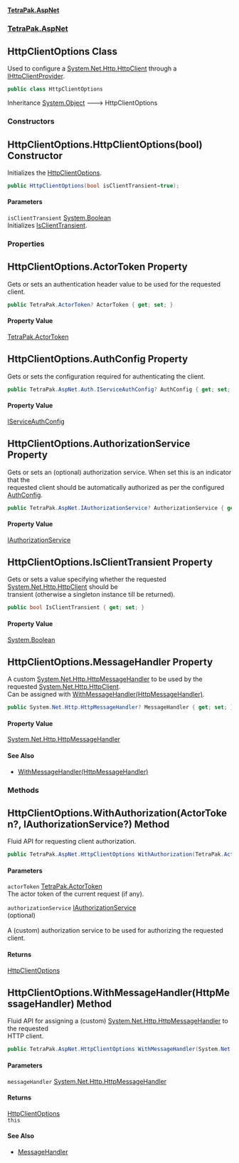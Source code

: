 #### [TetraPak.AspNet](index.md 'index')
### [TetraPak.AspNet](TetraPak_AspNet.md 'TetraPak.AspNet')
## HttpClientOptions Class
Used to configure a [System.Net.Http.HttpClient](https://docs.microsoft.com/en-us/dotnet/api/System.Net.Http.HttpClient 'System.Net.Http.HttpClient') through a [IHttpClientProvider](TetraPak_AspNet_IHttpClientProvider.md 'TetraPak.AspNet.IHttpClientProvider').  
```csharp
public class HttpClientOptions
```

Inheritance [System.Object](https://docs.microsoft.com/en-us/dotnet/api/System.Object 'System.Object') &#129106; HttpClientOptions  
### Constructors
<a name='TetraPak_AspNet_HttpClientOptions_HttpClientOptions(bool)'></a>
## HttpClientOptions.HttpClientOptions(bool) Constructor
Initializes the [HttpClientOptions](TetraPak_AspNet_HttpClientOptions.md 'TetraPak.AspNet.HttpClientOptions').  
```csharp
public HttpClientOptions(bool isClientTransient=true);
```
#### Parameters
<a name='TetraPak_AspNet_HttpClientOptions_HttpClientOptions(bool)_isClientTransient'></a>
`isClientTransient` [System.Boolean](https://docs.microsoft.com/en-us/dotnet/api/System.Boolean 'System.Boolean')  
Initializes [IsClientTransient](TetraPak_AspNet_HttpClientOptions.md#TetraPak_AspNet_HttpClientOptions_IsClientTransient 'TetraPak.AspNet.HttpClientOptions.IsClientTransient').  
  
  
### Properties
<a name='TetraPak_AspNet_HttpClientOptions_ActorToken'></a>
## HttpClientOptions.ActorToken Property
Gets or sets an authentication header value to be used for the requested client.  
```csharp
public TetraPak.ActorToken? ActorToken { get; set; }
```
#### Property Value
[TetraPak.ActorToken](https://docs.microsoft.com/en-us/dotnet/api/TetraPak.ActorToken 'TetraPak.ActorToken')
  
<a name='TetraPak_AspNet_HttpClientOptions_AuthConfig'></a>
## HttpClientOptions.AuthConfig Property
Gets or sets the configuration required for authenticating the client.   
```csharp
public TetraPak.AspNet.Auth.IServiceAuthConfig? AuthConfig { get; set; }
```
#### Property Value
[IServiceAuthConfig](TetraPak_AspNet_Auth_IServiceAuthConfig.md 'TetraPak.AspNet.Auth.IServiceAuthConfig')
  
<a name='TetraPak_AspNet_HttpClientOptions_AuthorizationService'></a>
## HttpClientOptions.AuthorizationService Property
Gets or sets an (optional) authorization service. When set this is an indicator that the  
requested client should be automatically authorized as per the configured [AuthConfig](TetraPak_AspNet_HttpClientOptions.md#TetraPak_AspNet_HttpClientOptions_AuthConfig 'TetraPak.AspNet.HttpClientOptions.AuthConfig').     
```csharp
public TetraPak.AspNet.IAuthorizationService? AuthorizationService { get; set; }
```
#### Property Value
[IAuthorizationService](TetraPak_AspNet_IAuthorizationService.md 'TetraPak.AspNet.IAuthorizationService')
  
<a name='TetraPak_AspNet_HttpClientOptions_IsClientTransient'></a>
## HttpClientOptions.IsClientTransient Property
Gets or sets a value specifying whether the requested [System.Net.Http.HttpClient](https://docs.microsoft.com/en-us/dotnet/api/System.Net.Http.HttpClient 'System.Net.Http.HttpClient') should be  
transient (otherwise a singleton instance till be returned).   
```csharp
public bool IsClientTransient { get; set; }
```
#### Property Value
[System.Boolean](https://docs.microsoft.com/en-us/dotnet/api/System.Boolean 'System.Boolean')
  
<a name='TetraPak_AspNet_HttpClientOptions_MessageHandler'></a>
## HttpClientOptions.MessageHandler Property
A custom [System.Net.Http.HttpMessageHandler](https://docs.microsoft.com/en-us/dotnet/api/System.Net.Http.HttpMessageHandler 'System.Net.Http.HttpMessageHandler') to be used by the requested [System.Net.Http.HttpClient](https://docs.microsoft.com/en-us/dotnet/api/System.Net.Http.HttpClient 'System.Net.Http.HttpClient').  
Can be assigned with [WithMessageHandler(HttpMessageHandler)](TetraPak_AspNet_HttpClientOptions.md#TetraPak_AspNet_HttpClientOptions_WithMessageHandler(System_Net_Http_HttpMessageHandler) 'TetraPak.AspNet.HttpClientOptions.WithMessageHandler(System.Net.Http.HttpMessageHandler)').  
```csharp
public System.Net.Http.HttpMessageHandler? MessageHandler { get; set; }
```
#### Property Value
[System.Net.Http.HttpMessageHandler](https://docs.microsoft.com/en-us/dotnet/api/System.Net.Http.HttpMessageHandler 'System.Net.Http.HttpMessageHandler')
#### See Also
- [WithMessageHandler(HttpMessageHandler)](TetraPak_AspNet_HttpClientOptions.md#TetraPak_AspNet_HttpClientOptions_WithMessageHandler(System_Net_Http_HttpMessageHandler) 'TetraPak.AspNet.HttpClientOptions.WithMessageHandler(System.Net.Http.HttpMessageHandler)')
  
### Methods
<a name='TetraPak_AspNet_HttpClientOptions_WithAuthorization(TetraPak_ActorToken__TetraPak_AspNet_IAuthorizationService_)'></a>
## HttpClientOptions.WithAuthorization(ActorToken?, IAuthorizationService?) Method
Fluid API for requesting client authorization.  
```csharp
public TetraPak.AspNet.HttpClientOptions WithAuthorization(TetraPak.ActorToken? actorToken, TetraPak.AspNet.IAuthorizationService? authorizationService=null);
```
#### Parameters
<a name='TetraPak_AspNet_HttpClientOptions_WithAuthorization(TetraPak_ActorToken__TetraPak_AspNet_IAuthorizationService_)_actorToken'></a>
`actorToken` [TetraPak.ActorToken](https://docs.microsoft.com/en-us/dotnet/api/TetraPak.ActorToken 'TetraPak.ActorToken')  
The actor token of the current request (if any).  
  
<a name='TetraPak_AspNet_HttpClientOptions_WithAuthorization(TetraPak_ActorToken__TetraPak_AspNet_IAuthorizationService_)_authorizationService'></a>
`authorizationService` [IAuthorizationService](TetraPak_AspNet_IAuthorizationService.md 'TetraPak.AspNet.IAuthorizationService')  
(optional)<br/>  
A (custom) authorization service to be used for authorizing the requested client.  
  
#### Returns
[HttpClientOptions](TetraPak_AspNet_HttpClientOptions.md 'TetraPak.AspNet.HttpClientOptions')  
  
<a name='TetraPak_AspNet_HttpClientOptions_WithMessageHandler(System_Net_Http_HttpMessageHandler)'></a>
## HttpClientOptions.WithMessageHandler(HttpMessageHandler) Method
Fluid API for assigning a (custom) [System.Net.Http.HttpMessageHandler](https://docs.microsoft.com/en-us/dotnet/api/System.Net.Http.HttpMessageHandler 'System.Net.Http.HttpMessageHandler') to the requested  
HTTP client.  
```csharp
public TetraPak.AspNet.HttpClientOptions WithMessageHandler(System.Net.Http.HttpMessageHandler messageHandler);
```
#### Parameters
<a name='TetraPak_AspNet_HttpClientOptions_WithMessageHandler(System_Net_Http_HttpMessageHandler)_messageHandler'></a>
`messageHandler` [System.Net.Http.HttpMessageHandler](https://docs.microsoft.com/en-us/dotnet/api/System.Net.Http.HttpMessageHandler 'System.Net.Http.HttpMessageHandler')  
  
#### Returns
[HttpClientOptions](TetraPak_AspNet_HttpClientOptions.md 'TetraPak.AspNet.HttpClientOptions')  
`this`
#### See Also
- [MessageHandler](TetraPak_AspNet_HttpClientOptions.md#TetraPak_AspNet_HttpClientOptions_MessageHandler 'TetraPak.AspNet.HttpClientOptions.MessageHandler')
  
